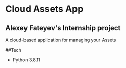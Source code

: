 # Cloud Assets App
## Alexey Fateyev's Internship project
A cloud-based application for managing your Assets


##Tech
- Python 3.8.11
